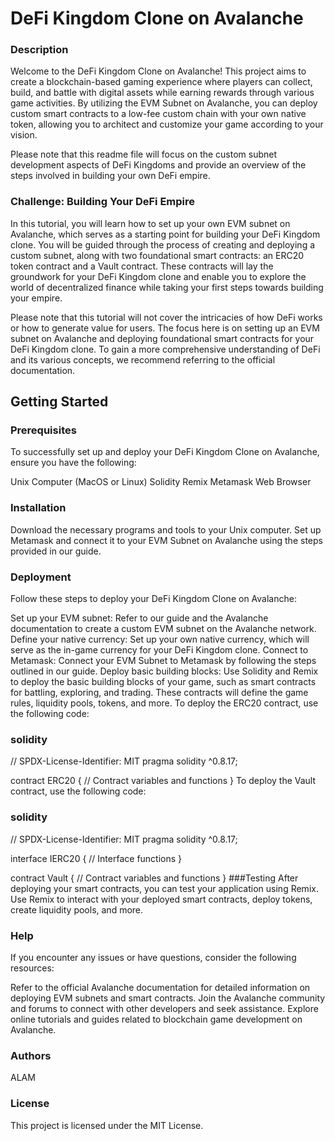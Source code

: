 # DeFi Kingdom Clone on Avalanche

### Description
Welcome to the DeFi Kingdom Clone on Avalanche! This project aims to create a blockchain-based gaming experience where players can collect, build, and battle with digital assets while earning rewards through various game activities. By utilizing the EVM Subnet on Avalanche, you can deploy custom smart contracts to a low-fee custom chain with your own native token, allowing you to architect and customize your game according to your vision.

Please note that this readme file will focus on the custom subnet development aspects of DeFi Kingdoms and provide an overview of the steps involved in building your own DeFi empire.

### Challenge: Building Your DeFi Empire
In this tutorial, you will learn how to set up your own EVM subnet on Avalanche, which serves as a starting point for building your DeFi Kingdom clone. You will be guided through the process of creating and deploying a custom subnet, along with two foundational smart contracts: an ERC20 token contract and a Vault contract. These contracts will lay the groundwork for your DeFi Kingdom clone and enable you to explore the world of decentralized finance while taking your first steps towards building your empire.

Please note that this tutorial will not cover the intricacies of how DeFi works or how to generate value for users. The focus here is on setting up an EVM subnet on Avalanche and deploying foundational smart contracts for your DeFi Kingdom clone. To gain a more comprehensive understanding of DeFi and its various concepts, we recommend referring to the official documentation.

## Getting Started
### Prerequisites
To successfully set up and deploy your DeFi Kingdom Clone on Avalanche, ensure you have the following:

Unix Computer (MacOS or Linux)
Solidity
Remix
Metamask
Web Browser
### Installation
Download the necessary programs and tools to your Unix computer.
Set up Metamask and connect it to your EVM Subnet on Avalanche using the steps provided in our guide.
### Deployment
Follow these steps to deploy your DeFi Kingdom Clone on Avalanche:

Set up your EVM subnet: Refer to our guide and the Avalanche documentation to create a custom EVM subnet on the Avalanche network.
Define your native currency: Set up your own native currency, which will serve as the in-game currency for your DeFi Kingdom clone.
Connect to Metamask: Connect your EVM Subnet to Metamask by following the steps outlined in our guide.
Deploy basic building blocks: Use Solidity and Remix to deploy the basic building blocks of your game, such as smart contracts for battling, exploring, and trading. These contracts will define the game rules, liquidity pools, tokens, and more.
To deploy the ERC20 contract, use the following code:

### solidity

// SPDX-License-Identifier: MIT
pragma solidity ^0.8.17;

contract ERC20 {
    // Contract variables and functions
}
To deploy the Vault contract, use the following code:

### solidity

// SPDX-License-Identifier: MIT
pragma solidity ^0.8.17;

interface IERC20 {
    // Interface functions
}

contract Vault {
    // Contract variables and functions
}
###Testing
After deploying your smart contracts, you can test your application using Remix. Use Remix to interact with your deployed smart contracts, deploy tokens, create liquidity pools, and more.

### Help
If you encounter any issues or have questions, consider the following resources:

Refer to the official Avalanche documentation for detailed information on deploying EVM subnets and smart contracts.
Join the Avalanche community and forums to connect with other developers and seek assistance.
Explore online tutorials and guides related to blockchain game development on Avalanche.
### Authors
ALAM
### License
This project is licensed under the MIT License. 
